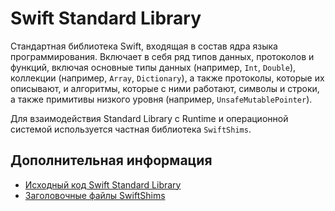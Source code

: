 # Swift Standard Library

Стандартная библиотека Swift, входящая в состав ядра языка программирования. Включает в себя ряд типов данных, протоколов и функций, включая основные типы данных (например, `Int`, `Double`), коллекции (например, `Array`, `Dictionary`), а также протоколы, которые их описывают, и алгоритмы, которые с ними работают, символы и строки, а также примитивы низкого уровня (например, `UnsafeMutablePointer`).

Для взаимодействия Standard Library c Runtime и операционной системой используется частная библиотека `SwiftShims`.

## Дополнительная информация

- [Исходный код Swift Standard Library](https://github.com/apple/swift/tree/main/stdlib)
- [Заголовочные файлы SwiftShims](https://github.com/apple/swift/tree/main/stdlib/public/SwiftShims)
